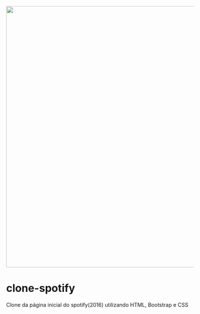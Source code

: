 <div align="center" >
    <img src="https://user-images.githubusercontent.com/104685458/193469139-51a25764-ebea-4e3e-9a8a-4c8be0eebd57.png" width="700px">
  </div>

# clone-spotify
Clone da página inicial do spotify(2016) utilizando HTML, Bootstrap e CSS

